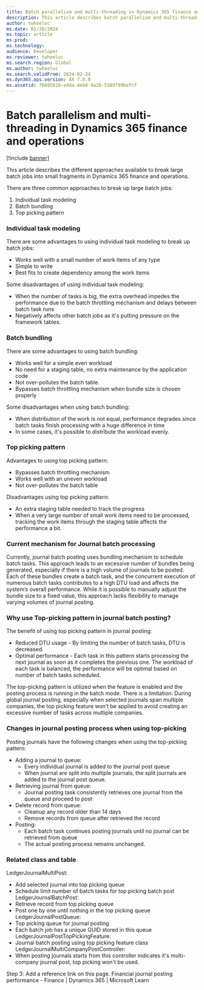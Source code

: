 ```yaml
---
title: Batch parallelism and multi-threading in Dynamics 365 finance and operations
description: This article describes batch parallelism and multi-threading in Dynamics 365 finance and operations
author: twheeloc
ms.date: 02/20/2024
ms.topic: article
ms.prod: 
ms.technology: 
audience: Developer
ms.reviewer: twheeloc
ms.search.region: Global
ms.author: twheeloc
ms.search.validFrom: 2024-02-24
ms.dyn365.ops.version: AX 7.0.0
ms.assetid: 7b605810-e4da-4eb8-9a26-5389f99befcf
---
```


# Batch parallelism and multi-threading in Dynamics 365 finance and operations

[!include [banner](../includes/banner.md)]

This article describes the different approaches available to break large batch jobs into small fragments in Dynamics 365 finance and operations.

There are three common approaches to break up large batch jobs:
1. Individual task modeling
2. Batch bundling
3. Top picking pattern

### Individual task modeling 
There are some advantages to using individual task modeling to break up batch jobs:
 - Works well with a small number of work items of any type
 - Simple to write
 - Best fits to create dependency among the work items

Some disadvantages of using individual task modeling:
 - When the number of tasks is big, the extra overhead impedes the performance due to the batch throttling mechanism and delays between batch task runs
 - Negatively affects other batch jobs as it's putting pressure on the framework tables.

### Batch bundling 
There are some advantages to using batch bundling:
 - Works well for a simple even workload
 - No need for a staging table, no extra maintenance by the application code
 - Not over-pollutes the batch table.
 - Bypasses batch throttling mechanism when bundle size is chosen properly

Some disadvantages when using batch bundling:
 -  When distribution of the work is not equal, performance degrades since batch tasks finish processing with a huge difference in time
 -  In some cases, it's possible to distribute the workload evenly.
 
### Top picking pattern

Advantages to using top picking pattern: 
 - Bypasses batch throttling mechanism
 - Works well with an uneven workload
 - Not over-pollutes the batch table

 Disadvantages using top picking pattern:
 - An extra staging table needed to track the progress
 - When a very large number of small work items need to be processed, tracking the work items through the staging table affects the performance a bit.

### Current mechanism for Journal batch processing 

Currently, journal batch posting uses bundling mechanism to schedule batch tasks. This approach leads to an excessive number of bundles being generated, especially if there is a high volume of journals to be posted.
Each of these bundles create a batch task, and the concurrent execution of numerous batch tasks contributes to a high DTU load and affects the system’s overall performance. While it is possible to manually adjust 
the bundle size to a fixed value, this approach lacks flexibility to manage varying volumes of journal posting. 

### Why use Top-picking pattern in journal batch posting? 
The benefit of using top picking pattern in journal posting: 
 - Reduced DTU usage - By limiting the number of batch tasks, DTU is decreased.
 - Optimal performance - Each task in this pattern starts processing the next journal as soon as it completes the previous one. The workload of each task is balanced, the performance will be optimal based on number
of batch tasks scheduled.

The top-picking pattern is utilized when the feature is enabled and the posting process is running in the batch mode. 
There is a limitation: During global journal posting, especially when selected journals span multiple companies, the top picking feature won’t be applied to avoid creating an excessive number of tasks across 
multiple companies.

### Changes in journal posting process when using top-picking

Posting journals have the following changes when using the top-picking pattern: 
 - Adding a journal to queue:
     - Every individual journal is added to the journal post queue
     - When journal are split into multiple journals, the split journals are added to the journal post queue.
 - Retrieving journal from queue:
     - Journal posting task consistently retrieves one journal from the queue and proceed to post
 - Delete record from queue:
     - Cleanup any record older than 14 days
     - Remove records from queue after retrieved the record
 - Posting:
     - Each batch task continues posting journals until no journal can be retrieved from queue
     - The actual posting process remains unchanged.

### Related class and table 
LedgerJournalMultiPost: 
  - Add selected journal into top picking queue
  - Schedule limit number of batch tasks for top picking batch post
LedgerJournalBatchPost:
 - Retrieve record from top picking queue
 - Post one by one until nothing in the top picking queue
LedgerJournalPostQueue:
 - Top picking queue for journal posting
 - Each batch job has a unique GUID stored in this queue
LedgerJournalPostTopPickingFeature:
 - Journal batch posting using top picking feature class
LedgerJournalMultiCompanyPostController:
 - When posting journals starts from this controller indicates it's multi-company journal post, top picking won't be used.

Step 3: Add a reference link on this page. Financial journal posting performance - Finance | Dynamics 365 | Microsoft Learn

